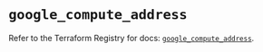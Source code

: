 # `google_compute_address`

Refer to the Terraform Registry for docs: [`google_compute_address`](https://registry.terraform.io/providers/hashicorp/google/6.34.1/docs/resources/compute_address).
